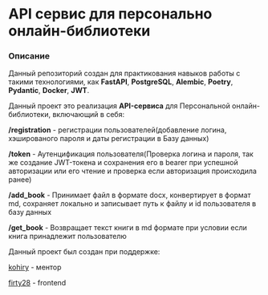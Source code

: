 # API сервис для персонально онлайн-библиотеки

### Описание  
Данный репозиторий создан для практикования навыков работы с такими технологиями, как **FastAPI**, **PostgreSQL**, **Alembic**, **Poetry**, **Pydantic**, **Docker**, **JWT**.  
  
Данный проект это реализация **API-сервиса** для Персональной онлайн-библиотеки, включающий в себя:  
  
**/registration** - регистрации пользователей(добавление логина, хэшированого пароля и даты регистрации в Базу данных)  
  
**/token** - Аутенцификация пользователя(Проверка логина и пароля, так же создание JWT-токена и сохранения его в bearer при успешной авторизации или его чтение и проверка если авторизация происходила ранее)  
  
**/add_book** - Принимает файл в формате docx, конвертирует в формат md, сохраняет локально и записывает путь к файлу и id пользователя в базу данных 
  
**/get_book** - Возвращает текст книги в md формате при условии если книга принадлежит пользователю
  
Данный проект был создан при поддержке:  
  
  [kohiry](https://github.com/kohiry) - ментор  
  
  [firty28](https://github.com/firty28) - frontend
